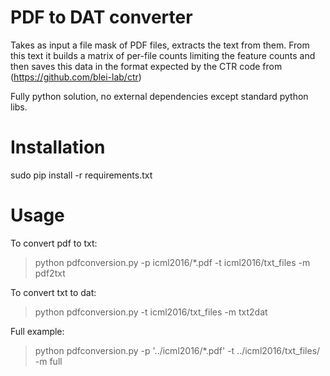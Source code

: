 # PDF to DAT converter

Takes as input a file mask of PDF files, extracts the text from them. From this text it builds a matrix of per-file counts limiting the feature counts and then saves this data in the format expected by the CTR code from (https://github.com/blei-lab/ctr)

Fully python solution, no external dependencies except standard python libs.

# Installation
sudo pip install -r requirements.txt

# Usage

To convert pdf to txt:
>  python pdfconversion.py -p icml2016/*.pdf -t icml2016/txt_files -m pdf2txt

To convert txt to dat:
>  python pdfconversion.py -t icml2016/txt_files -m txt2dat

Full example:
> python pdfconversion.py -p '../icml2016/*.pdf' -t ../icml2016/txt_files/ -m full
